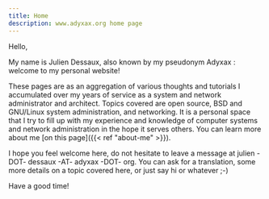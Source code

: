 ```yaml
---
title: Home
description: www.adyxax.org home page
---
```

Hello,

My name is Julien Dessaux, also known by my pseudonym Adyxax : welcome to my personal website!

These pages are as an aggregation of various thoughts and tutorials I accumulated over my years of service as a system and network administrator and architect. Topics covered are open source, BSD and GNU/Linux system administration, and networking. It is a personal space that I try to fill up with my experience and knowledge of computer systems and network administration in the hope it serves others. You can learn more about me [on this page]({{< ref "about-me" >}}).

I hope you feel welcome here, do not hesitate to leave a message at julien -DOT- dessaux -AT- adyxax -DOT- org. You can ask for a translation, some more details on a topic covered here, or just say hi or whatever ;-)

Have a good time!
